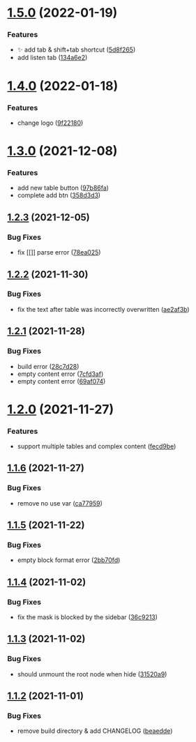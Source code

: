 # [1.5.0](https://github.com/haydenull/logseq-plugin-markdown-table/compare/v1.4.0...v1.5.0) (2022-01-19)


### Features

* ✨ add tab & shift+tab shortcut ([5d8f265](https://github.com/haydenull/logseq-plugin-markdown-table/commit/5d8f26500780c41a1cb80673e3d7a2569340c5fa))
* add listen tab ([134a6e2](https://github.com/haydenull/logseq-plugin-markdown-table/commit/134a6e25738a3dcc6287a292914039c21999b247))

# [1.4.0](https://github.com/haydenull/logseq-plugin-markdown-table/compare/v1.3.0...v1.4.0) (2022-01-18)


### Features

* change logo ([9f22180](https://github.com/haydenull/logseq-plugin-markdown-table/commit/9f221808a7db7de14ff7b5d38c76fc9c5c2886db))

# [1.3.0](https://github.com/haydenull/logseq-plugin-markdown-table/compare/v1.2.3...v1.3.0) (2021-12-08)


### Features

* add new table button ([97b86fa](https://github.com/haydenull/logseq-plugin-markdown-table/commit/97b86fa2fe621590c91410acbf97d04147790941))
* complete add btn ([358d3d3](https://github.com/haydenull/logseq-plugin-markdown-table/commit/358d3d3fb14ace356809f7bb7c844a933c000e89))

## [1.2.3](https://github.com/haydenull/logseq-plugin-markdown-table/compare/v1.2.2...v1.2.3) (2021-12-05)


### Bug Fixes

* fix [[]] parse error ([78ea025](https://github.com/haydenull/logseq-plugin-markdown-table/commit/78ea025b7877e84d12a6d9d117326fc1449d61ac))

## [1.2.2](https://github.com/haydenull/logseq-plugin-markdown-table/compare/v1.2.1...v1.2.2) (2021-11-30)


### Bug Fixes

* fix the text after table was incorrectly overwritten ([ae2af3b](https://github.com/haydenull/logseq-plugin-markdown-table/commit/ae2af3b0e2a76822ee822fa89b64ce788d16c6ad))

## [1.2.1](https://github.com/haydenull/logseq-plugin-markdown-table/compare/v1.2.0...v1.2.1) (2021-11-28)


### Bug Fixes

* build error ([28c7d28](https://github.com/haydenull/logseq-plugin-markdown-table/commit/28c7d282783f2a6918b84da0a3bd8147a84d6fa7))
* empty content error ([7cfd3af](https://github.com/haydenull/logseq-plugin-markdown-table/commit/7cfd3af353d8a5a2fe7eb3960a8b35f8c7457220))
* empty content error ([69af074](https://github.com/haydenull/logseq-plugin-markdown-table/commit/69af0744a305f05592d351311492d4f6492df471))

# [1.2.0](https://github.com/haydenull/logseq-plugin-markdown-table/compare/v1.1.6...v1.2.0) (2021-11-27)


### Features

* support multiple tables and complex content ([fecd9be](https://github.com/haydenull/logseq-plugin-markdown-table/commit/fecd9be9a198cf28805511f59f229b7f80a81e9c))

## [1.1.6](https://github.com/haydenull/logseq-plugin-markdown-table/compare/v1.1.5...v1.1.6) (2021-11-27)


### Bug Fixes

* remove no use var ([ca77959](https://github.com/haydenull/logseq-plugin-markdown-table/commit/ca779595de97be466e43ec183f90df92dab84c8f))

## [1.1.5](https://github.com/haydenull/logseq-plugin-markdown-table/compare/v1.1.4...v1.1.5) (2021-11-22)


### Bug Fixes

* empty block format error ([2bb70fd](https://github.com/haydenull/logseq-plugin-markdown-table/commit/2bb70fd41db98b1a5a1272e50494b5899d56521e))

## [1.1.4](https://github.com/haydenull/logseq-plugin-markdown-table/compare/v1.1.3...v1.1.4) (2021-11-02)


### Bug Fixes

* fix the mask is blocked by the sidebar ([36c9213](https://github.com/haydenull/logseq-plugin-markdown-table/commit/36c92132c528a18fb6a01e8d30b2fbf44adba712))

## [1.1.3](https://github.com/haydenull/logseq-plugin-markdown-table/compare/v1.1.2...v1.1.3) (2021-11-02)


### Bug Fixes

* should unmount the root node when hide ([31520a9](https://github.com/haydenull/logseq-plugin-markdown-table/commit/31520a91eba56d36c4fcf24d06f5855a4514be0e))

## [1.1.2](https://github.com/haydenull/logseq-plugin-markdown-table/compare/v1.1.1...v1.1.2) (2021-11-01)


### Bug Fixes

* remove build directory & add CHANGELOG ([beaedde](https://github.com/haydenull/logseq-plugin-markdown-table/commit/beaedde0346bd7f38e45ff106614bd7604d9939c))
